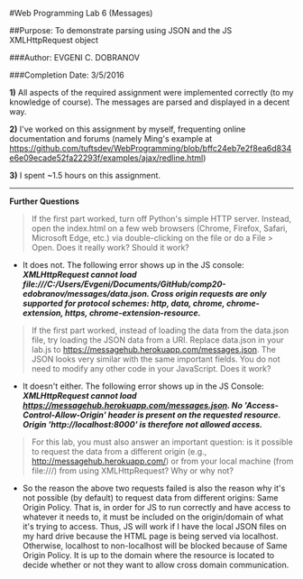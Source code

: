 #Web Programming Lab 6 (Messages)

##Purpose: To demonstrate parsing using JSON and the JS XMLHttpRequest object
					
###Author: EVGENI C. DOBRANOV

###Completion Date: 3/5/2016

**1)** All aspects of the required assignment were implemented correctly (to my knowledge of course). The messages are parsed and displayed in a decent way.

**2)** I've worked on this assignment by myself, frequenting online documentation and forums (namely Ming's example at https://github.com/tuftsdev/WebProgramming/blob/bffc24eb7e2f8ea6d834e6e09ecade52fa22293f/examples/ajax/redline.html)

**3)** I spent ~1.5 hours on this assignment.

---

**Further Questions**

> If the first part worked, turn off Python's simple HTTP server. Instead, open the index.html on a few web browsers (Chrome, Firefox, Safari, Microsoft Edge, etc.) via double-clicking on the file or do a File > Open. Does it really work? Should it work?
+ It does not. The following error shows up in the JS console: **_XMLHttpRequest cannot load file:///C:/Users/Evgeni/Documents/GitHub/comp20-edobranov/messages/data.json. Cross origin requests are only supported for protocol schemes: http, data, chrome, chrome-extension, https, chrome-extension-resource._**
 
> If the first part worked, instead of loading the data from the data.json file, try loading the JSON data from a URI. Replace data.json in your lab.js to https://messagehub.herokuapp.com/messages.json. The JSON looks very similar with the same important fields. You do not need to modify any other code in your JavaScript. Does it work?
+ It doesn't either. The following error shows up in the JS Console: **_XMLHttpRequest cannot load https://messagehub.herokuapp.com/messages.json. No 'Access-Control-Allow-Origin' header is present on the requested resource. Origin 'http://localhost:8000' is therefore not allowed access._**
 
> For this lab, you must also answer an important question: is it possible to request the data from a different origin (e.g., http://messagehub.herokuapp.com/) or from your local machine (from file:///) from using XMLHttpRequest? Why or why not?
+ So the reason the above two requests failed is also the reason why it's not possible (by default) to request data from different origins: Same Origin Policy. That is, in order for JS to run correctly and have access to whatever it needs to, it must be included on the origin/domain of what it's trying to access. Thus, JS will work if I have the local JSON files on my hard drive because the HTML page is being served via localhost. Otherwise, localhost to non-localhost will be blocked because of Same Origin Policy.
It is up to the domain where the resource is located to decide whether or not they want to allow cross domain communication.